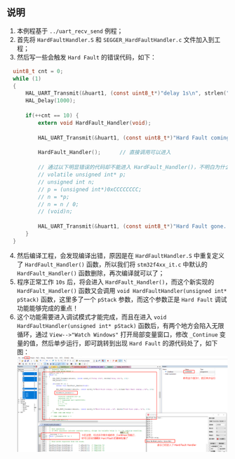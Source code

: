 ## 说明
1. 本例程基于 `../uart_recv_send` 例程；
2. 首先将 `HardFaultHandler.S` 和 `SEGGER_HardFaultHandler.c` 文件加入到工程；
3. 然后写一些会触发 `Hard Fault` 的错误代码，如下：
```c
  uint8_t cnt = 0;
  while (1)
  {
      HAL_UART_Transmit(&huart1, (const uint8_t*)"delay 1s\n", strlen("delay 1s\n"), 100);
      HAL_Delay(1000);
      
      if(++cnt == 10) {
          extern void HardFault_Handler(void);
          
          HAL_UART_Transmit(&huart1, (const uint8_t*)"Hard Fault coming...\n", strlen("Hard Fault coming...\n"), 100);
          
          HardFault_Handler();      // 直接调用可以进入
          
          // 通过以下明显错误的代码却不能进入 HardFault_Handler()，不明白为什么（优化等级已经改为 -O0 了）
          // volatile unsigned int* p;
          // unsigned int n;
          // p = (unsigned int*)0xCCCCCCCC;
          // n = *p;
          // n = n / 0;
          // (void)n;
          
          HAL_UART_Transmit(&huart1, (const uint8_t*)"Hard Fault gone...\n", strlen("Hard Fault gone...\n"), 100);
      }
  }
```
4. 然后编译工程，会发现编译出错，原因是在 `HardFaultHandler.S` 中重复定义了 `HardFault_Handler()` 函数，所以我们将 `stm32f4xx_it.c` 中默认的 `HardFault_Handler()` 函数删除，再次编译就可以了；
5. 程序正常工作 `10s` 后，将会进入 `HardFault_Handler()`，而这个新实现的 `HardFault_Handler()` 函数又会调用 `void HardFaultHandler(unsigned int* pStack)` 函数，这里多了一个 `pStack` 参数，而这个参数正是 `Hard Fault` 调试功能能够完成的重点！
6. 这个功能需要进入调试模式才能完成，而且在进入 `void HardFaultHandler(unsigned int* pStack)` 函数后，有两个地方会陷入无限循环，通过 `View-->"Watch Windows"` 打开局部变量窗口，修改 `_Continue` 变量的值，然后单步运行，即可跳转到出现 `Hard Fault` 的源代码处了，如下图：
![Hard Fault operate](./resource/HardFault_operate.png)